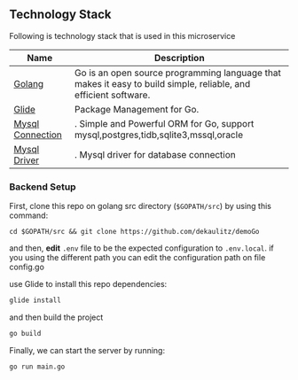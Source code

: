 ## Technology Stack

Following is technology stack that is used in this microservice

| Name | Description |
|------|-------------|
| [Golang](https://golang.org/) | Go is an open source programming language that makes it easy to build simple, reliable, and efficient software. |
| [Glide](https://glide.sh/) | Package Management for Go. |
| [Mysql Connection](http://xorm.io/) |. Simple and Powerful ORM for Go, support mysql,postgres,tidb,sqlite3,mssql,oracle |
| [Mysql Driver](https://github.com/go-sql-driver/mysql) |. Mysql driver for database connection|


### Backend Setup
First, clone this repo on golang src directory (`$GOPATH/src`) by using this command:

```
cd $GOPATH/src && git clone https://github.com/dekaulitz/demoGo
```


and then, **edit** `.env` file to be the expected configuration to `.env.local`. 
if you using the different path you can edit the configuration path on file config.go

use Glide to install this repo dependencies:

```bash
glide install
```
and then build the project

```bash
go build
```

Finally, we can start the server by running:
```bash
go run main.go
```
